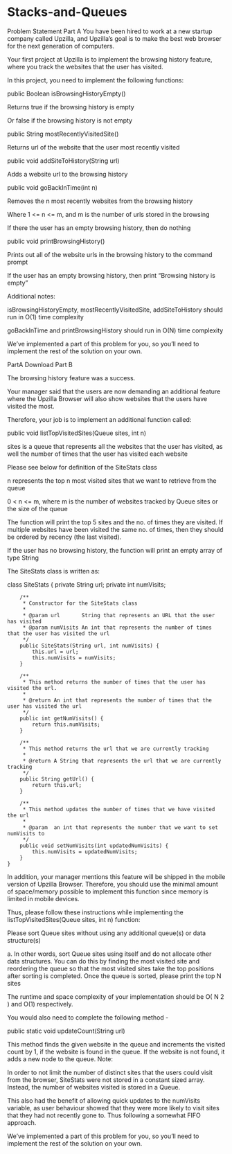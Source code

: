 # Stacks-and-Queues
Problem Statement
Part A
You have been hired to work at a new startup company called Upzilla, and Upzilla’s goal is to make the best web browser for the next generation of computers.

Your first project at Upzilla is to implement the browsing history feature, where you track the websites that the user has visited.

 

In this project, you need to implement the following functions:

public Boolean isBrowsingHistoryEmpty()

Returns true if the browsing history is empty

Or false if the browsing history is not empty

public String mostRecentlyVisitedSite()

Returns url of the website that the user most recently visited

public void addSiteToHistory(String url)

Adds a website url to the browsing history

public void goBackInTime(int n)

Removes the n most recently websites from the browsing history

Where 1 <= n <= m, and m is the number of urls stored in the browsing

If there the user has an empty browsing history, then do nothing

public void printBrowsingHistory()

Prints out all of the website urls in the browsing history to the command prompt

If the user has an empty browsing history, then print “Browsing history is empty”

 

Additional notes:

isBrowsingHistoryEmpty, mostRecentlyVisitedSite, addSiteToHistory should run in O(1) time complexity

goBackInTime and printBrowsingHistory should run in O(N) time complexity

 

We’ve implemented a part of this problem for you, so you’ll need to implement the rest of the solution on your own. 

PartA
Download
Part B
 

The browsing history feature was a success.

 

Your manager said that the users are now demanding an additional feature where the Upzilla Browser will also show websites that the users have visited the most.

Therefore, your job is to implement an additional function called:

public void listTopVisitedSites(Queue<SiteStats> sites, int n)

sites is a queue that represents all the websites that the user has visited, as well the number of times that the user has visited each website

Please see below for definition of the SiteStats class

n represents the top n most visited sites that we want to retrieve from the queue

0 < n <= m, where m is the number of websites tracked by Queue<SiteStats> sites or the size of the queue

The function will print the top 5 sites and the no. of times they are visited. If multiple websites have been visited the same no. of times, then they should be ordered by recency (the last visited).

If the user has no browsing history, the function will print an empty array of type String
 

The SiteStats class is written as:
 

class SiteStats {
        private String url;
        private int numVisits;

        /**
         * Constructor for the SiteStats class
         *
         * @param url       String that represents an URL that the user has visited
         * @param numVisits An int that represents the number of times that the user has visited the url
         */
        public SiteStats(String url, int numVisits) {
            this.url = url;
            this.numVisits = numVisits;
        }

        /**
         * This method returns the number of times that the user has visited the url.
         *
         * @return An int that represents the number of times that the user has visited the url
         */
        public int getNumVisits() {
            return this.numVisits;
        }

        /**
         * This method returns the url that we are currently tracking
         *
         * @return A String that represents the url that we are currently tracking
         */
        public String getUrl() {
            return this.url;
        }

        /**
         * This method updates the number of times that we have visited the url
         *
         * @param  an int that represents the number that we want to set numVisits to
         */
        public void setNumVisits(int updatedNumVisits) {
            this.numVisits = updatedNumVisits;
        }
    }

In addition, your manager mentions this feature will be shipped in the mobile version of Upzilla Browser. Therefore, you should use the minimal amount of space/memory possible to implement this function since memory is limited in mobile devices.

 

Thus, please follow these instructions while implementing the listTopVisitedSites(Queue<SiteStats> sites, int n) function:

Please sort Queue<SiteStats> sites without using any additional queue(s) or data structure(s)

a. In other words, sort Queue<SiteStats> sites using itself and do not allocate other data structures. You can do this by finding the most visited site and reordering the queue so that the most visited sites take the top positions after sorting is completed. 
Once the queue is sorted, please print the top N sites 

The runtime and space complexity of your implementation should be O(
N
2
) and O(1) respectively.

You would also need to complete the following method -

public static void updateCount(String url)

This method finds the given website in the queue and increments the visited count by 1, if the website is found in the queue. If the website is not  found, it adds a new node to the queue.
Note:  

In order to not limit the number of distinct sites that the users could visit from the browser, SiteStats were not stored in a constant sized array. Instead, the number of websites visited is stored in a Queue.

 

This also had the benefit of allowing quick updates to the numVisits variable, as user behaviour showed that they were more likely to visit sites that they had not recently gone to. Thus following a somewhat FIFO approach.

 

We’ve implemented a part of this problem for you, so you’ll need to implement the rest of the solution on your own. 

